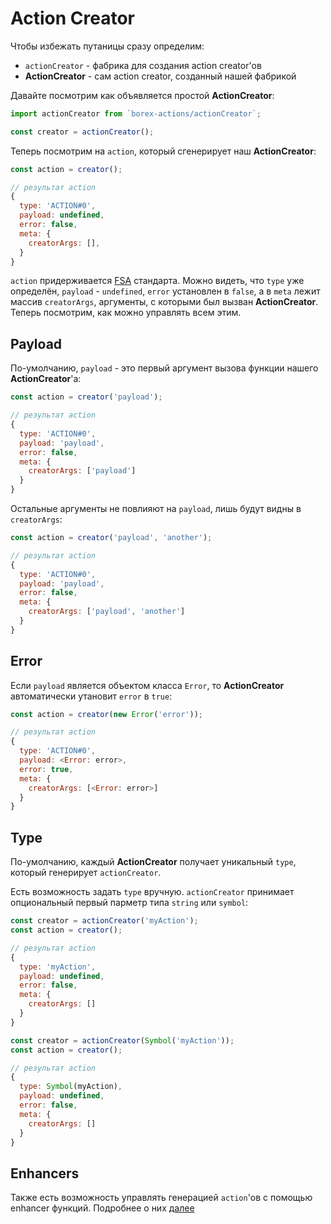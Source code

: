 # Action Creator

Чтобы избежать путаницы сразу определим:

* `actionCreator` - фабрика для создания action creator'ов
* **ActionCreator** - сам action creator, созданный нашей фабрикой

Давайте посмотрим как объявляется простой **ActionCreator**:

```js
import actionCreator from `borex-actions/actionCreator`;

const creator = actionCreator();
```

Теперь посмотрим на `action`, который сгенерирует наш **ActionCreator**:

```js
const action = creator();

// результат action
{
  type: 'ACTION#0',
  payload: undefined,
  error: false,
  meta: {
    creatorArgs: [],
  }
}
```

`action` придерживается [FSA](https://github.com/acdlite/flux-standard-action) стандарта. Можно видеть, что `type` уже определён, `payload` - `undefined`, `error` установлен в `false`, а в `meta` лежит массив `creatorArgs`, аргументы, с которыми был вызван **ActionCreator**. Теперь посмотрим, как можно управлять всем этим.

## Payload

По-умолчанию, `payload` - это первый аргумент вызова функции нашего **ActionCreator**'а:

```js
const action = creator('payload');

// результат action
{
  type: 'ACTION#0',
  payload: 'payload',
  error: false,
  meta: {
    creatorArgs: ['payload']
  }
}
```

Остальные аргументы не повлияют на `payload`, лишь будут видны в `creatorArgs`:

```js
const action = creator('payload', 'another');

// результат action
{
  type: 'ACTION#0',
  payload: 'payload',
  error: false,
  meta: {
    creatorArgs: ['payload', 'another']
  }
}
```

## Error

Если `payload` является объектом класса `Error`, то **ActionCreator** автоматически утановит `error` в `true`:

```js
const action = creator(new Error('error'));

// результат action
{
  type: 'ACTION#0',
  payload: <Error: error>,
  error: true,
  meta: {
    creatorArgs: [<Error: error>]
  }
}
```

## Type

По-умолчанию, каждый **ActionCreator** получает уникальный `type`, который генерирует `actionCreator`.

Есть возможность задать `type` вручную. `actionCreator` принимает опциональный первый парметр типа `string` или `symbol`:

```js
const creator = actionCreator('myAction');
const action = creator();

// результат action
{
  type: 'myAction',
  payload: undefined,
  error: false,
  meta: {
    creatorArgs: []
  }
}
```
```js
const creator = actionCreator(Symbol('myAction'));
const action = creator();

// результат action
{
  type: Symbol(myAction),
  payload: undefined,
  error: false,
  meta: {
    creatorArgs: []
  }
}
```

## Enhancers

Также есть возможность управлять генерацией `action`'ов с помощью enhancer функций. Подробнее о них [далее](./actionEnhancers.md)
